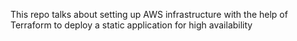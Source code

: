 This repo talks about setting up AWS infrastructure with the help of Terraform to deploy a static application for high availability
